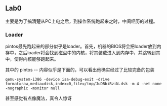 ## Lab0
主要是为了搞清楚从PC上电之后，到操作系统跑起来之时，中间经历的过程。

### Loader
pintos最先跑起来的部分似乎是loader。首先，机器的BIOS将会把loader放到内存中，之后loader将会找到磁盘中的内核，将其装载进入到内存中，并跳转到其中，使得内核能够跑起来。

其中的 pintos -- 内容似乎是下面的，可以看出他确实经过了比较完备的包装
```
qemu-system-i386 -device isa-debug-exit -drive format=raw,media=disk,index=0,file=/tmp/JuDBbiRziN.dsk -m 4 -net none -nographic -monitor null
```
甚至感觉有点像魔法，真令人惊讶

